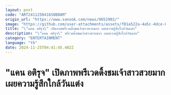 ```yaml
---
layout: post
code: "ART2411250416S0B8AM"
origin_url: "https://www.sanook.com/news/9652902/"
image: "https://github.com/user-attachments/assets/f81a522a-4a5c-4dce-85c9-9d954dbb4d8f"
title: "\"แคน อติรุจ\" เปิดภาพพรีเวดดิ้งชมเจ้าสาวสวยมาก เผยความรู้สึกใกล้วันแต่ง"
description: "\"แคน อติรุจ\" พรีเวดดิ้งชมเจ้าสาวสวยมาก เผยความรู้สึกใกล้วันแต่ง"
category: "ENTERTAINMENT"
language: "th"
date: 2024-11-25T04:41:45.402Z
---
```


# "แคน อติรุจ" เปิดภาพพรีเวดดิ้งชมเจ้าสาวสวยมาก เผยความรู้สึกใกล้วันแต่ง
